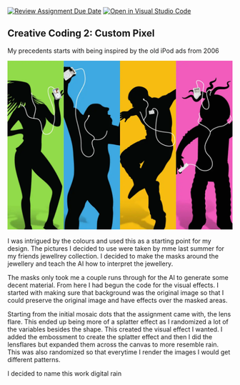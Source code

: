 [![Review Assignment Due Date](https://classroom.github.com/assets/deadline-readme-button-24ddc0f5d75046c5622901739e7c5dd533143b0c8e959d652212380cedb1ea36.svg)](https://classroom.github.com/a/ex6pWDJu)
[![Open in Visual Studio Code](https://classroom.github.com/assets/open-in-vscode-718a45dd9cf7e7f842a935f5ebbe5719a5e09af4491e668f4dbf3b35d5cca122.svg)](https://classroom.github.com/online_ide?assignment_repo_id=15015710&assignment_repo_type=AssignmentRepo)
## Creative Coding 2: Custom Pixel

My precedents starts with being inspired by the old iPod ads from 2006

![alt text](image.png)

I was intrigued by the colours and used this as a starting point for my design. The pictures I decided to use were taken by mme last summer for my friends jewellrey collection. I decided to make the masks around the jewellery and teach the AI how to interpret the jewellery.

The masks only took me a couple runs through for the AI to generate some decent material. From here I had begun the code for the visual effects. I started with making sure that background was the original image so that I could preserve the original image and have effects over the masked areas.

Starting from the initial mosaic dots that the assignment came with, the lens flare. This ended up being more of a splatter effect as I randomized a lot of the variables besides the shape. This created the visual effect I wanted. I added the embossment to create the splatter effect and then I did the lensflares but expanded them across the canvas to more resemble rain. This was also randomized so that everytime I render the images I would get different patterns.

I decided to name this work digital rain


